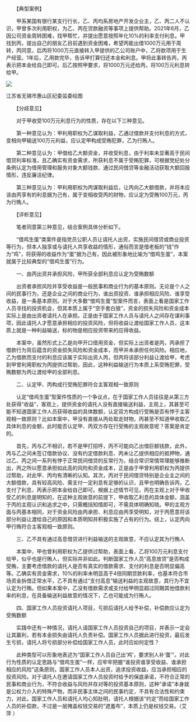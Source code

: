 　　【典型案例】

　　甲系某国有银行某支行行长，乙、丙均系房地产开发企业主，乙、丙二人不认识，甲曾多次利用职权，为乙、丙在贷款融资等事项上提供帮助。2021年6月，乙因公司资金周转困难，找甲帮忙，并提出愿意按照年化10%的利率支付利息。甲找到丙，提出自己的朋友乙目前遇到资金困难，希望丙能出借1000万元用于周转，丙同意，后丙将1000万元直接转入甲提供的乙公司账户中，乙将款项用于生产经营。1年后，乙用款完毕，告诉甲打算归还本金和利息。甲将此事转告丙，丙表示把本金给自己即可。后乙按照甲要求，将1000万元还给丙，将100万元利息转给甲。

![](https://www.ccdi.gov.cn/hdjln/ywtt/202309/W020230928334166368850.jpeg)

江苏省无锡市惠山区纪委监委绘图

　　【分歧意见】

　　对于甲收受100万元利息行为的性质，存在以下三种意见。

　　第一种意见认为：甲利用职权为乙谋取利益，乙通过借款并支付利息的方式，变相向甲输送100万元利益，应认定甲构成受贿犯罪，乙为行贿人。

　　第二种意见认为：甲借给乙大额资金，并收受利息，由于利率未显著高于民间借贷利率标准，且乙确实有资金需求，所获利息不属于受贿犯罪，可根据党纪处分条例认定为借用管理和服务对象大额钱款、通过民间借贷等金融活动获取大额回报情形，违反廉洁纪律。

　　第三种意见认为：甲利用职权为丙谋取利益后，让丙向乙大额借款，并将本应该由丙享有的利息据为己有，属于变相收受丙的财物，应认定为受贿100万元，丙为行贿人。

　　【评析意见】

　　笔者同意第三种意见，结合案例具体分析如下。

　　“借鸡生蛋”类案件是指党员公职人员让请托人出资，实施民间借贷或商业投资等行为，但本人独享或与请托人共享收益的情形，通俗而言是借老板的“钱”作为“鸡”，将获得的收益作为“蛋”据为己有，因此被形象地比喻为“借鸡生蛋”，本案就属于比较典型的“借鸡生蛋”行为。

　　一、由丙出资并承担风险，甲所获全部利息应认定为受贿数额

　　出资者承担风险并享受收益是一般民事和商业行为的基本原则。无论是个人之间的民事行为，还是企业之间的商业行为，谁出资投资、谁承担相应风险、谁享受收益，是一条基本原则。对于大多数“借鸡生蛋”型案件而言，表面上看是国家工作人员寻找的投资机会，但其本质上属于“空手套白狼”，资金的损失风险和资金成本实际上是由出资者请托人在承担。正是由于国家工作人员与请托人之间存在谋利事项，因此请托人才愿意承担相应的投资风险，但将收益让渡给国家工作人员，这本质上就是一种利益输送，标的物是相应投资带来的应得收益。

　　本案中，虽然形式上乙是向甲开口借用资金，但实际上出资者是丙，丙承担了借款行为背后蕴含的资金损失风险和资金成本，而甲并未承担任何风险。相应地，乙为借款而支付的利息应该属于实际出资人丙，但丙将该部分利益让渡给甲，考虑到甲曾利用职权为丙提供过帮助，因此，这种利益输送行为本质上系受贿犯罪，受贿数额为丙让渡给甲的全部利息。

　　二、认定甲、丙构成行受贿犯罪符合主客观相一致原则

　　认定“借鸡生蛋”型案件性质的一个争议点，在于国家工作人员往往是从第三方处获得“收益”，客观上，提供资金的请托人没有直接输送利益，主观上，其甚至可能不知道国家工作人员获得收益的具体数额，认定双方构成行受贿是否有悖于主客观相一致原则？比如本案中，甲没有直接从丙处取走财物，丙甚至不知道甲收取乙具体利息的金额，此时能否认定甲、丙双方存在行受贿的主观故意呢？答案是肯定的。

　　首先，丙与乙不相识，若不是甲打招呼，丙不可能向乙出借巨额钱款，此外，丙与乙之间未签订借款协议、没有约定借款利息、丙未让乙提供相应的抵押物，通过乙、丙之间一系列有悖于正常民间借贷的反常行为，结合常识常情常理能够推断出，丙之所以愿意承担如此高的风险和资金成本，正是由于甲曾利用职权为丙提供过帮助，对此甲、丙均有清晰的认知。其次，丙对于民间借贷特别是企业主之间的大额借款，具有较高风险、需支付一定利息有足够的认识，且甲也明确告诉丙，乙支付了利息，丙表示把本金给自己即可。根据上述情节可见，丙在主观上对于甲收受乙的利息是明知的，在这种主观故意的前提下，甲收取乙利息的具体金额，涵盖于丙的主观认识和追求之中，只需概括知情即可，不需具体明确知晓。甲的主观方面与丙基本相同，对于资金风险由丙承担、利息应由丙享受明知，对于丙愿意将该部分利益让渡给自己的原因和本质明知并积极实施了占有的行为。综上，认定丙向甲行贿符合主客观相一致原则。

　　三、乙不具有通过高息借贷进行利益输送的主观故意，不应认定其为行贿人

　　本案中，甲也曾利用职权为乙提供过帮助，表面上看，乙将100万元利息支付给甲，似乎也是行贿人，但实际并非如此。判断国家工作人员“高息放贷”是否构成受贿，主要考虑借款的请托人是否有真实的借款需求、支付的利息是否明显偏高等。乙确实有资金需求，10%的利率未明显高于4倍同期贷款利率，也基本符合市场资金拆借正常水平，乙不具有通过“支付高息”输送利益的主观故意，其行为不宜认定为行贿。但如果本案中，乙没有借款需求或支付给甲明显超过同期其他借款利率的利息，在具备输送利益故意的情况下，乙也可能成为行贿人。

　　四、国家工作人员投资请托人项目，亏损后请托人给予补偿，补偿款应认定为受贿数额

　　实践中还有一种情况，请托人请国家工作人员投资自己的项目，并表示一定会让其赢利，若有本金损失由请托人负责补偿。国家工作人员据此进行投资，最后发生亏损，请托人将亏损部分补偿给国家工作人员，此时应如何定性？

　　此种类型可以形象地表述为“国家工作人员自己出‘鸡’，要求别人补‘蛋’”。对此行为性质的认定思路与“借鸡生蛋”一样，应牢牢把握“谁投资谁享受收益、谁承担相应的风险”这条原则，国家工作人员本人出资，追求投资收益，应当承担相应的投资风险。对于请托人在邀请国家工作人员投资时给予的保底承诺，不符合正常的民事和商业行为，不符合收益与风险并存对等的投资基本原则，这种“承诺”本身就是公权力介入的特殊产物，而非民事主体之间的民事约定，不具有合法性和约束力，对此，国家工作人员和请托人均心知肚明，请托人根据该“约定”而给国家工作人员的补偿款，不过是一层掩盖权钱交易的“遮羞布”，本质上仍是权钱交易。（艾萍 ）